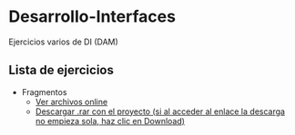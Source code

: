 # Desarrollo-Interfaces

Ejercicios varios de DI (DAM)


## Lista de ejercicios

- Fragmentos
  * [Ver archivos online](https://github.com/DanielTamargo/Desarrollo-Interfaces/tree/master/Fragmentos/EjercicioFragmentos)
  * [Descargar .rar con el proyecto (si al acceder al enlace la descarga no empieza sola, haz clic en Download)](https://github.com/DanielTamargo/Desarrollo-Interfaces/raw/master/Fragmentos/DanielTamargo-EjercicioFragmentos.rar)

